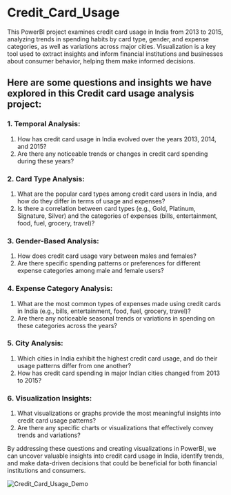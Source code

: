 # Credit_Card_Usage
This PowerBI project examines credit card usage in India from 2013 to 2015, analyzing trends in spending habits by
card type, gender, and expense categories, as well as variations across major cities. 
Visualization is a key tool used to extract insights and inform financial institutions 
and businesses about consumer behavior, helping them make informed decisions.

## Here are some questions and insights we have explored in this Credit card usage analysis project: 

### **1.	Temporal Analysis:**

1)	How has credit card usage in India evolved over the years 2013, 2014, and 2015?
2)	Are there any noticeable trends or changes in credit card spending during these years?
   
### **2.	Card Type Analysis:** 
 
 1)	What are the popular card types among credit card users in India, and how do they differ in terms of usage and expenses?
 2)	Is there a correlation between card types (e.g., Gold, Platinum, Signature, Silver) and the categories of expenses (bills, entertainment, food, fuel, grocery, travel)?

### **3.	Gender-Based Analysis:**  
1)	How does credit card usage vary between males and females?
2)	Are there specific spending patterns or preferences for different expense categories among male and female users?
 
 ### **4.	Expense Category Analysis:** 
 1)	What are the most common types of expenses made using credit cards in India (e.g., bills, entertainment, food, fuel, grocery, travel)?
 2)	Are there any noticeable seasonal trends or variations in spending on these categories across the years?

### **5.	City Analysis:** 
1)	Which cities in India exhibit the highest credit card usage, and do their usage patterns differ from one another?
2)	How has credit card spending in major Indian cities changed from 2013 to 2015?

### **6.	Visualization Insights:** 
1)	What visualizations or graphs provide the most meaningful insights into credit card usage patterns?
2)	Are there any specific charts or visualizations that effectively convey trends and variations?

By addressing these questions and creating visualizations in PowerBI, we can uncover valuable insights into credit card usage in India, identify trends, and make data-driven decisions that could be beneficial for both financial institutions and consumers.

![Credit_Card_Usage_Demo](https://github.com/SMalhotra563/Credit_Card_Usage/assets/147312244/74cb2bba-0961-4d65-98d4-bf2c48178018)
